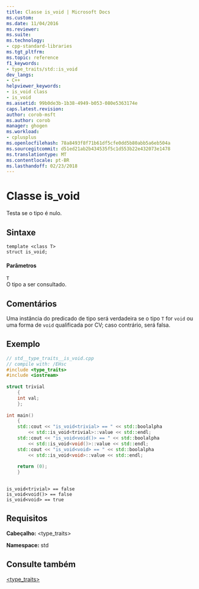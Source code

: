 ```yaml
---
title: Classe is_void | Microsoft Docs
ms.custom: 
ms.date: 11/04/2016
ms.reviewer: 
ms.suite: 
ms.technology:
- cpp-standard-libraries
ms.tgt_pltfrm: 
ms.topic: reference
f1_keywords:
- type_traits/std::is_void
dev_langs:
- C++
helpviewer_keywords:
- is_void class
- is_void
ms.assetid: 99b0de3b-1b38-4949-b053-080e5363174e
caps.latest.revision: 
author: corob-msft
ms.author: corob
manager: ghogen
ms.workload:
- cplusplus
ms.openlocfilehash: 78a8493f8f71b61df5cfe0dd5b80abb5a6eb504a
ms.sourcegitcommit: d51ed21ab2b434535f5c1d553b22e432073e1478
ms.translationtype: MT
ms.contentlocale: pt-BR
ms.lasthandoff: 02/23/2018
---
```

# <a name="isvoid-class"></a>Classe is_void
Testa se o tipo é nulo.  
  
## <a name="syntax"></a>Sintaxe  
  
```  
template <class T>  
struct is_void;  
```  
  
#### <a name="parameters"></a>Parâmetros  
 `T`  
 O tipo a ser consultado.  
  
## <a name="remarks"></a>Comentários  
 Uma instância do predicado de tipo será verdadeira se o tipo `T` for `void` ou uma forma de `void` qualificada por CV; caso contrário, será falsa.  
  
## <a name="example"></a>Exemplo  
  
```cpp  
// std__type_traits__is_void.cpp   
// compile with: /EHsc   
#include <type_traits>   
#include <iostream>   
  
struct trivial   
    {   
    int val;   
    };   
  
int main()   
    {   
    std::cout << "is_void<trivial> == " << std::boolalpha   
        << std::is_void<trivial>::value << std::endl;   
    std::cout << "is_void<void()> == " << std::boolalpha   
        << std::is_void<void()>::value << std::endl;   
    std::cout << "is_void<void> == " << std::boolalpha   
        << std::is_void<void>::value << std::endl;   
  
    return (0);   
    }  
  
```  
  
```Output  
is_void<trivial> == false  
is_void<void()> == false  
is_void<void> == true  
```  
  
## <a name="requirements"></a>Requisitos  
 **Cabeçalho:** \<type_traits>  
  
 **Namespace:** std  
  
## <a name="see-also"></a>Consulte também  
 [<type_traits>](../standard-library/type-traits.md)

